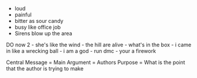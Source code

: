- loud
- painful
- bitter as sour candy 
- busy like office job
- Sirens blow up the area


DO now 2
	- she's like the wind
	- the hill are alive
	- what's in the box
	- i came in like a wrecking ball
	- i am a god
	- run dmc
	- your a firework 

Central Message = Main Argument = Authors Purpose = What is the point that the author is trying to make